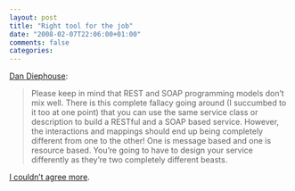 ```yaml
---
layout: post
title: "Right tool for the job"
date: "2008-02-07T22:06:00+01:00"
comments: false
categories: 
---
```


<p><a href="http://netzooid.com/blog/2008/02/05/right-tool-for-the-job/">Dan Diephouse</a>:</p>

<blockquote>
<p>Please keep in mind that REST and SOAP programming models don’t mix well. There is this complete fallacy going around (I succumbed to it too at one point) that you can use the same service class or description to build a RESTful and a SOAP based service. However, the interactions and mappings should end up being completely different from one to the other! One is message based and one is resource based. You’re going to have to design your service differently as they’re two completely different beasts.</p>
</blockquote>

<p><a href="/blog/st/2006/06/30/rest_vs_soap_oh_no_not_again.html">I couldn&#8217;t agree more</a>.</p>


